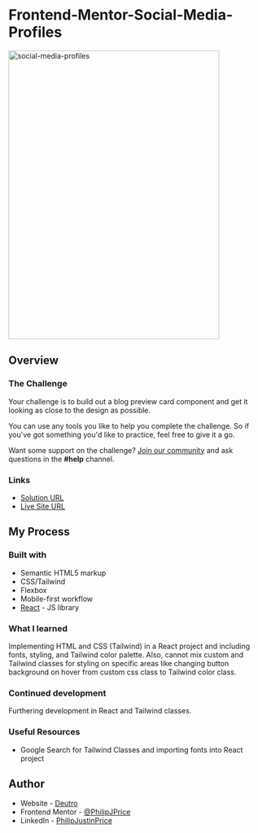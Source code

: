 # Frontend-Mentor-Social-Media-Profiles
<img width="414" height="568" alt="social-media-profiles" src="https://github.com/user-attachments/assets/2aa470ef-c661-49f8-ac53-c199f2e59f20" />

## Overview

### The Challenge

Your challenge is to build out a blog preview card component and get it looking as close to the design as possible.

You can use any tools you like to help you complete the challenge. So if you've got something you'd like to practice, feel free to give it a go.

Want some support on the challenge? [Join our community](https://www.frontendmentor.io/community) and ask questions in the **#help** channel.

### Links

- [Solution URL](https://www.frontendmentor.io/solutions/social-media-profiles-with-react-and-tailwind-aCLu-wgF-6)
- [Live Site URL](https://philipjprice.github.io/Frontend-Mentor-Social-Media-Profiles/)

## My Process

### Built with

- Semantic HTML5 markup
- CSS/Tailwind
- Flexbox
- Mobile-first workflow
- [React](https://reactjs.org/) - JS library

### What I learned

Implementing HTML and CSS (Tailwind) in a React project and including fonts, styling, and Tailwind color palette. Also, cannot mix custom and Tailwind classes for styling on specific areas like changing button background on hover from custom css class to Tailwind color class.

### Continued development

Furthering development in React and Tailwind classes.

### Useful Resources

- Google Search for Tailwind Classes and importing fonts into React project

## Author

- Website - [Deutro](https://www.deutro.com)
- Frontend Mentor - [@PhilipJPrice](https://www.frontendmentor.io/profile/PhilipJPrice)
- LinkedIn - [PhilipJustinPrice](https://linkedin.com/in/philipjustinprice/)
